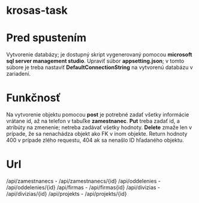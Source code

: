 # krosas-task

# Pred spustením
Vytvorenie databázy; je dostupný skript vygenerovaný pomocou **microsoft sql server management studio**.
Upraviť súbor **appsetting.json**; v tomto súbore je treba nastaviť **DefaultConnectionString** na vytvorenú databázu v zariadení.

# Funkčnosť
Na vytvorenie objektu pomocou **post** je potrebné zadať všetky informácie vrátane id, až na telefon v tabuľke **zamestnanec**.
**Put** treba zadať id, a atribúty na zmenenie; netreba zadávať všetky hodnoty.
**Delete** zmaže len v prípade, že sa nenachádza objekt ako FK v inom objekte.
Return hodnoty 400 v prípade zlého requestu, 404 ak sa nenašlo ID hľadaného objektu.

# Url

/api/zamestnanecs - /api/zamestnanecs/{id}
/api/oddelenies - /api/oddelenies/{id}
/api/firmas - /api/firmas{id}
/api/divizias - /api/divizias/{id}
/api/projekts - /api/projekts/{id}
